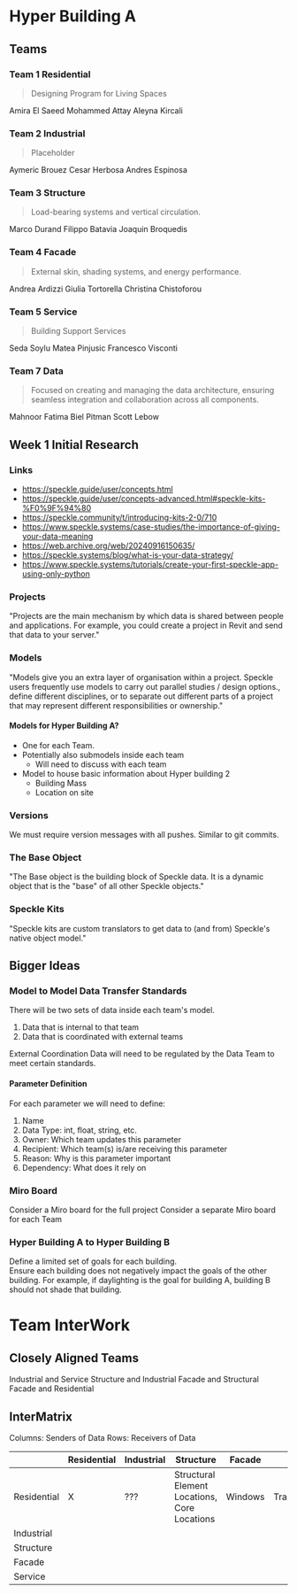 # Hyper Building A

## Teams

### Team 1 Residential

> Designing Program for Living Spaces

Amira El Saeed
Mohammed Attay
Aleyna Kircali

### Team 2 Industrial

> Placeholder

Aymeric Brouez 
Cesar Herbosa
Andres Espinosa

### Team 3 Structure 
> Load-bearing systems and vertical circulation.

Marco Durand
Filippo Batavia
Joaquin Broquedis

### Team 4 Facade

> External skin, shading systems, and energy performance.

Andrea Ardizzi
Giulia Tortorella
Christina Chistoforou

### Team 5 Service

> Building Support Services 

Seda Soylu
Matea Pinjusic
Francesco Visconti

### Team 7 Data

> Focused on creating and managing the data architecture, ensuring seamless integration and collaboration across all components.

Mahnoor Fatima
Biel Pitman
Scott Lebow

## Week 1 Initial Research

### Links

- https://speckle.guide/user/concepts.html
- https://speckle.guide/user/concepts-advanced.html#speckle-kits-%F0%9F%94%80
- https://speckle.community/t/introducing-kits-2-0/710
- https://www.speckle.systems/case-studies/the-importance-of-giving-your-data-meaning
- https://web.archive.org/web/20240916150635/
- https://speckle.systems/blog/what-is-your-data-strategy/
- https://www.speckle.systems/tutorials/create-your-first-speckle-app-using-only-python

### Projects

"Projects are the main mechanism by which data is shared between people and applications. For example, you could create a project in Revit and send that data to your server."

### Models

"Models give you an extra layer of organisation within a project. Speckle users frequently use models to carry out parallel studies / design options., define different disciplines, or to separate out different parts of a project that may represent different responsibilities or ownership."


#### Models for Hyper Building A?

- One for each Team.
- Potentially also submodels inside each team
    - Will need to discuss with each team
- Model to house basic information about Hyper building 2
    - Building Mass
    - Location on site

### Versions

We must require version messages with all pushes. Similar to git commits.

### The Base Object

"The Base object is the building block of Speckle data. It is a dynamic object that is the "base" of all other Speckle objects."

### Speckle Kits

"Speckle kits are custom translators to get data to (and from) Speckle's native object model."

## Bigger Ideas
### Model to Model Data Transfer Standards
There will be two sets of data inside each team's model.
1. Data that is internal to that team
2. Data that is coordinated with external teams

External Coordination Data will need to be regulated by the Data Team to meet certain standards. 

#### Parameter Definition
For each parameter we will need to define:

1. Name
1. Data Type: int, float, string, etc.
1. Owner: Which team updates this parameter
1. Recipient: Which team(s) is/are receiving this parameter
1. Reason: Why is this parameter important 
1. Dependency: What does it rely on

### Miro Board
Consider a Miro board for the full project
Consider a separate Miro board for each Team

### Hyper Building A to Hyper Building B
Define a limited set of goals for each building.  
Ensure each building does not negatively impact the goals of the other building. 
For example, if daylighting is the goal for building A, building B should not shade that building.

# Team InterWork

## Closely Aligned Teams
Industrial and Service
Structure and Industrial
Facade and Structural
Facade and Residential

## InterMatrix
Columns: Senders of Data
Rows: Receivers of Data

|          | Residential | Industrial | Structure | Facade | Service |
| -------- | ----------- | ---------- | --------- | ------ | ------- |
| Residential | X | ??? | Structural Element Locations, Core Locations | Windows | Transportation |
| Industrial  |
| Structure   |
| Facade      |
| Service     |

